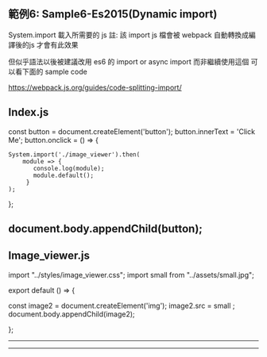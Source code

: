 ﻿範例6: Sample6-Es2015(Dynamic import)
------------------------------------------
 System.import 載入所需要的 js
註: 該 import js 檔會被 webpack 自動轉換成編譯後的js
才會有此效果

但似乎語法以後被建議改用 es6 的  import or async import 而非繼續使用這個
可以看下面的 sample code

https://webpack.js.org/guides/code-splitting-import/




Index.js
-------------------------
const button = document.createElement('button');
button.innerText = 'Click Me';
button.onclick = () => {
 
    System.import('./image_viewer').then(
        module => {
           console.log(module);
           module.default();
         }
    );
};

document.body.appendChild(button);
-------------------------


Image_viewer.js
---------------------------------------------------------------
import "../styles/image_viewer.css";
import small from "../assets/small.jpg";

export default () => {

const image2 = document.createElement('img');
image2.src = small ;
document.body.appendChild(image2);

  };

---------------------------------------------------------------

------------------------------------------
